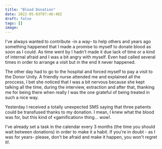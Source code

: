 ```yaml
---
title: "Blood Donation"
date: 2022-05-03T07:46:40Z
draft: false
tags: []
image: 
---
```


I've always wanted to contribute -in a way- to help others and years ago something happened that I made a promise to myself to donate blood as soon as I could. As time went by I hadn't made it due lack of time or a kind of internal afraid and I was a bit angry with myself. Even had called several times in order to arrange a visit but in the end it never happened.

The other day had to go to the hospital and forced myself to pay a visit to the Donor Unity. A friendly nurse attended me and explained all the proccess, I bet she noticed that I was a bit nervous because she kept talking all the time, during the interview, extraction and after that, thanking me for being there when really I was the one grateful of being treated in such a nice way.

Yesterday I received a totally unexpected SMS saying that three patients could be transfused thanks to my donation. I mean, I knew what the blood was for, but this kind of «gamification» thing... wow!.

I've already set a task in the calendar every 3 months (the time you should wait between donations) in order to make it a habit. If you're in doubt - as I was for years- please, don't be afraid and make it happen, you won't regret it!.
